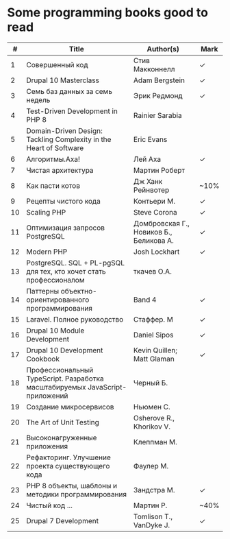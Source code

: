 # Some programming books good to read

| # | Title | Author(s) | Mark |
| - | -------- | ------- | ----- |
| 1 | Совершенный код | Стив Макконнелл | &check; |
| 2 | Drupal 10 Masterclass | Adam Bergstein | &check; |
| 3 | Семь баз данных за семь недель | Эрик Редмонд | &check; |
| 4 | Test-Driven Development in PHP 8 | Rainier Sarabia ||
| 5 | Domain-Driven Design: Tackling Complexity in the Heart of Software | Eric Evans ||
| 6 | Алгоритмы.Аха! | Лей Аха | &check; |
| 7 | Чистая архитектура | Мартин Роберт | |
| 8 | Как пасти котов | Дж Ханк Рейнвотер | ~10% |
| 9 | Рецепты чистого кода | Контьери М. | &check; |
| 10 | Scaling PHP | Steve Corona | &check; |
| 11 | Оптимизация запросов PostgreSQL | Домбровская Г., Новиков Б., Беликова А. | &check; |
| 12 | Modern PHP | Josh Lockhart | &check; |
| 13 | PostgreSQL. SQL + PL-pgSQL для тех, кто хочет стать профессионалом | ткачев О.А. ||
| 14 | Паттерны объектно-ориентированного программирования | Band 4 | &check; |
| 15 | Laravel. Полное руководство | Стаффер. М | &check; |
| 16 | Drupal 10 Module Development | Daniel Sipos |&check;|
| 17 | Drupal 10 Development Cookbook | Kevin Quillen; Matt Glaman | &check; |
| 18 | Профессиональный TypeScript. Разработка масштабируемых JavaScript-приложений | Черный Б. | |
| 19 | Создание микросервисов | Ньюмен С. ||
| 20 | The Art of Unit Testing | Osherove R., Khorikov V. ||
| 21 | Высоконагруженные приложения | Клеппман М. ||
| 22 | Рефакторинг. Улучшение проекта существующего кода | Фаулер М. ||
| 23 | PHP 8 объекты, шаблоны и методики программирования | Зандстра М. | &check; |
| 24 | Чистый код ... | Мартин Р. | ~40% | 
| 25 | Drupal 7 Development | Tomlison T., VanDyke J.| &check; |
